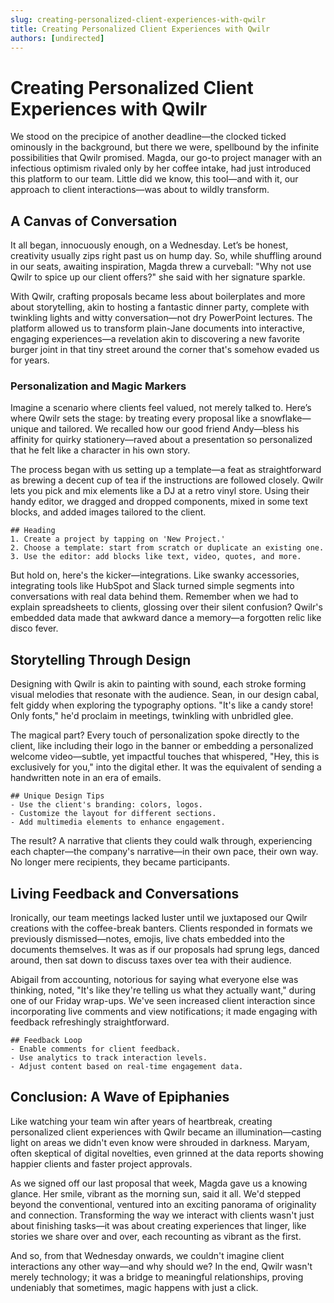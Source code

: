 ```yaml
---
slug: creating-personalized-client-experiences-with-qwilr
title: Creating Personalized Client Experiences with Qwilr
authors: [undirected]
---
```



# Creating Personalized Client Experiences with Qwilr

We stood on the precipice of another deadline—the clocked ticked ominously in the background, but there we were, spellbound by the infinite possibilities that Qwilr promised. Magda, our go-to project manager with an infectious optimism rivaled only by her coffee intake, had just introduced this platform to our team. Little did we know, this tool—and with it, our approach to client interactions—was about to wildly transform.

## A Canvas of Conversation

It all began, innocuously enough, on a Wednesday. Let’s be honest, creativity usually zips right past us on hump day. So, while shuffling around in our seats, awaiting inspiration, Magda threw a curveball: "Why not use Qwilr to spice up our client offers?" she said with her signature sparkle.

With Qwilr, crafting proposals became less about boilerplates and more about storytelling, akin to hosting a fantastic dinner party, complete with twinkling lights and witty conversation—not dry PowerPoint lectures. The platform allowed us to transform plain-Jane documents into interactive, engaging experiences—a revelation akin to discovering a new favorite burger joint in that tiny street around the corner that's somehow evaded us for years.

### Personalization and Magic Markers

Imagine a scenario where clients feel valued, not merely talked to. Here’s where Qwilr sets the stage: by treating every proposal like a snowflake—unique and tailored. We recalled how our good friend Andy—bless his affinity for quirky stationery—raved about a presentation so personalized that he felt like a character in his own story. 

The process began with us setting up a template—a feat as straightforward as brewing a decent cup of tea if the instructions are followed closely. Qwilr lets you pick and mix elements like a DJ at a retro vinyl store. Using their handy editor, we dragged and dropped components, mixed in some text blocks, and added images tailored to the client. 

```
## Heading
1. Create a project by tapping on 'New Project.'
2. Choose a template: start from scratch or duplicate an existing one.
3. Use the editor: add blocks like text, video, quotes, and more.
```

But hold on, here's the kicker—integrations. Like swanky accessories, integrating tools like HubSpot and Slack turned simple segments into conversations with real data behind them. Remember when we had to explain spreadsheets to clients, glossing over their silent confusion? Qwilr's embedded data made that awkward dance a memory—a forgotten relic like disco fever. 

## Storytelling Through Design

Designing with Qwilr is akin to painting with sound, each stroke forming visual melodies that resonate with the audience. Sean, in our design cabal, felt giddy when exploring the typography options. "It's like a candy store! Only fonts," he'd proclaim in meetings, twinkling with unbridled glee.

The magical part? Every touch of personalization spoke directly to the client, like including their logo in the banner or embedding a personalized welcome video—subtle, yet impactful touches that whispered, "Hey, this is exclusively for you," into the digital ether. It was the equivalent of sending a handwritten note in an era of emails.

```
## Unique Design Tips
- Use the client's branding: colors, logos.
- Customize the layout for different sections.
- Add multimedia elements to enhance engagement.
```

The result? A narrative that clients they could walk through, experiencing each chapter—the company's narrative—in their own pace, their own way. No longer mere recipients, they became participants.

## Living Feedback and Conversations

Ironically, our team meetings lacked luster until we juxtaposed our Qwilr creations with the coffee-break banters. Clients responded in formats we previously dismissed—notes, emojis, live chats embedded into the documents themselves. It was as if our proposals had sprung legs, danced around, then sat down to discuss taxes over tea with their audience.

Abigail from accounting, notorious for saying what everyone else was thinking, noted, "It's like they're telling us what they actually want," during one of our Friday wrap-ups. We've seen increased client interaction since incorporating live comments and view notifications; it made engaging with feedback refreshingly straightforward.

```
## Feedback Loop
- Enable comments for client feedback.
- Use analytics to track interaction levels.
- Adjust content based on real-time engagement data.
```

## Conclusion: A Wave of Epiphanies

Like watching your team win after years of heartbreak, creating personalized client experiences with Qwilr became an illumination—casting light on areas we didn't even know were shrouded in darkness. Maryam, often skeptical of digital novelties, even grinned at the data reports showing happier clients and faster project approvals.

As we signed off our last proposal that week, Magda gave us a knowing glance. Her smile, vibrant as the morning sun, said it all. We'd stepped beyond the conventional, ventured into an exciting panorama of originality and connection. Transforming the way we interact with clients wasn't just about finishing tasks—it was about creating experiences that linger, like stories we share over and over, each recounting as vibrant as the first.

And so, from that Wednesday onwards, we couldn't imagine client interactions any other way—and why should we? In the end, Qwilr wasn't merely technology; it was a bridge to meaningful relationships, proving undeniably that sometimes, magic happens with just a click.